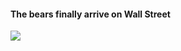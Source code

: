 #### The bears finally arrive on Wall Street
![](https://ca33f332e2199349c49c-dc74b5af55c9b2a1bd8891aa9e8701fc.ssl.cf1.rackcdn.com/maintenance/comics-bg.png)
